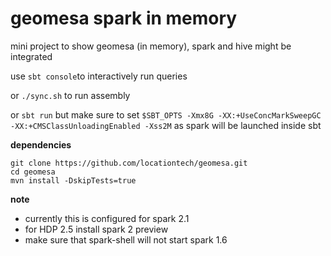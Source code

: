 # geomesa spark in memory
mini project to show geomesa (in memory), spark and hive might be integrated

use `sbt console`to interactively run queries

or `./sync.sh` to run assembly

or `sbt run` but make sure to set `$SBT_OPTS -Xmx8G -XX:+UseConcMarkSweepGC -XX:+CMSClassUnloadingEnabled -Xss2M`
as spark will be launched inside sbt 


**dependencies**
```
git clone https://github.com/locationtech/geomesa.git
cd geomesa
mvn install -DskipTests=true
```

**note**
- currently this is configured for spark 2.1
- for HDP 2.5 install spark 2 preview
- make sure that spark-shell will not start spark 1.6